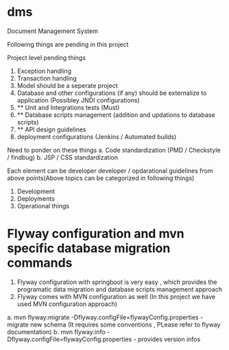 # dms
Document Management System 


Following things are pending in this project 

Project level pending things 

1. Exception handling
2. Transaction handling 
3. Model should be a seperate project 
4. Database and other configurations (if any) should be externalize to application (Possibley JNDI configurations)
5. ** Unit and Integrations tests (Must)
6. ** Database scripts management (addition and updations to database scripts)
7. ** API design guidelines
8. deployment configurations (Jenkins / Automated builds)

Need to ponder on these things 
a. Code standardization (PMD / Checkstyle / findbug)
b. JSP / CSS standardization 

Each element can be developer developer / opdarational guidelines from above points(Above topics can be categorized in following things)

1. Development
2. Deployments
3. Operational things 


# Flyway configuration and mvn specific database migration commands

1. Flyway configuration with springboot is very easy , which provides the programatic  data migration and database scripts management approach
2. Flyway comes with MVN configuration as well (In this project we have used MVN configuration approach)


a. mvn flyway:migrate -Dflyway.configFile=flywayConfig.properties   - migrate new schema (It requires some conventions , PLease refer to flyway documentation)
b. mvn flyway:info -Dflyway.configFile=flywayConfig.properties  - provides version infos











